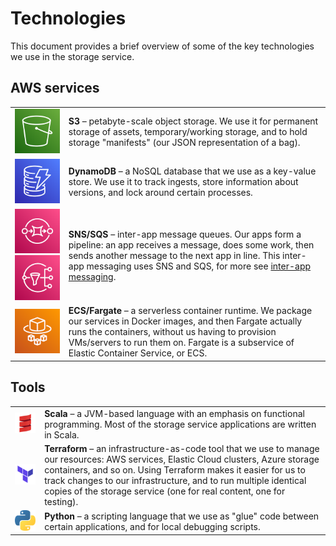 # Technologies

This document provides a brief overview of some of the key technologies we use in the storage service.

## AWS services

<table>
  <tr>
    <td>
      <img src="./images/Amazon-Simple-Storage-Service_64@5x.png">
    </td>
    <td>
      <strong>S3</strong> – petabyte-scale object storage.
      We use it for permanent storage of assets, temporary/working storage, and to hold storage "manifests" (our JSON representation of a bag).
    </td>
  </tr>
  <tr>
    <td>
      <img src="./images/Arch_Amazon-DynamoDB_64@5x.png">
    </td>
    <td>
      <strong>DynamoDB</strong> – a NoSQL database that we use as a key-value store.
      We use it to track ingests, store information about versions, and lock around certain processes.
    </td>
  </tr>
  <tr>
    <td>
      <img src="./images/Arch_Amazon-Simple-Queue-Service_64@5x.png">
      <img src="./images/Arch_Amazon-Simple-Notification-Service_64@5x.png">
    </td>
    <td>
      <strong>SNS/SQS</strong> – inter-app message queues.
      Our apps form a pipeline: an app receives a message, does some work, then sends another message to the next app in line.
      This inter-app messaging uses SNS and SQS, for more see <a href="./inter-app-messaging.md">inter-app messaging</a>.
    </td>
  </tr>
  <tr>
    <td>
      <img src="./images/Arch_AWS-Fargate_64@5x.png">
    </td>
    <td>
      <strong>ECS/Fargate</strong> – a serverless container runtime.
      We package our services in Docker images, and then Fargate actually runs the containers, without us having to provision VMs/servers to run them on.
      Fargate is a subservice of Elastic Container Service, or ECS.
    </td>
  </tr>
</table>

## Tools

<table>
  <tr>
    <td>
      <img src="./images/scala_logo.png">
    </td>
    <td>
      <strong>Scala</strong> – a JVM-based language with an emphasis on functional programming.
      Most of the storage service applications are written in Scala.
    </td>
  </tr>
  <tr>
    <td>
      <img src="./images/terraform_logo.png">
    </td>
    <td>
      <strong>Terraform</strong> – an infrastructure-as-code tool that we use to manage our resources: AWS services, Elastic Cloud clusters, Azure storage containers, and so on.
      Using Terraform makes it easier for us to track changes to our infrastructure, and to run multiple identical copies of the storage service (one for real content, one for testing).
    </td>
  </tr>
  <tr>
    <td>
      <img src="./images/python_logo.png">
    </td>
    <td>
      <strong>Python</strong> – a scripting language that we use as "glue" code between certain applications, and for local debugging scripts.
    </td>
  </tr>
</table>
